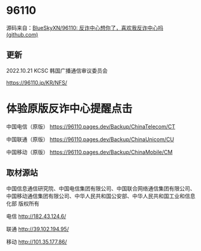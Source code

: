# 96110
源码来自：[BlueSkyXN/96110: 反诈中心想你了，喜欢我反诈中心吗 (github.com)](https://github.com/BlueSkyXN/96110)

## 更新

2022.10.21 KCSC 韩国广播通信审议委员会

https://96110.jp/KR/NFS/


# 体验原版反诈中心提醒点击

中国电信（原版） https://96110.pages.dev/Backup/ChinaTelecom/CT

中国联通（原版） https://96110.pages.dev/Backup/ChinaUnicom/CU

中国移动（原版） https://96110.pages.dev/Backup/ChinaMobile/CM

## 取材源站

中国信息通信研究院、中国电信集团有限公司、中国联合网络通信集团有限公司、中国移动通信集团有限公司、中华人民共和国公安部、中华人民共和国工业和信息化部 版权所有

电信 http://182.43.124.6/

联通 http://39.102.194.95/

移动 http://101.35.177.86/
